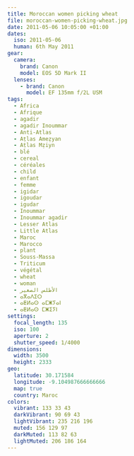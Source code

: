 ```yaml
---
title: Moroccan women picking wheat
file: moroccan-women-picking-wheat.jpg
date: 2011-05-06 10:05:00 +01:00
dates:
  iso: 2011-05-06
  human: 6th May 2011
gear:
  camera:
    brand: Canon
    model: EOS 5D Mark II
  lenses:
    - brand: Canon
      model: EF 135mm f/2L USM
tags:
  - Africa
  - Afrique
  - agadir
  - agadir Inoummar
  - Anti-Atlas
  - Aṭlas Ameẓyan
  - Aṭlas Mẓiyn
  - blé
  - cereal
  - céréales
  - child
  - enfant
  - femme
  - igidar
  - igoudar
  - igudar
  - Inoummar
  - Inoummar agadir
  - Lesser Atlas
  - Little Atlas
  - Maroc
  - Marocco
  - plant
  - Souss-Massa
  - Triticum
  - végétal
  - wheat
  - woman
  - الأطلس الصغير
  - ⴰⴳⴰⴷⵉⵔ
  - ⴰⵟⵍⴰⵙ ⴰⵎⵥⵢⴰⵏ
  - ⴰⵟⵍⴰⵙ ⵎⵥⵉⵢⵏ
settings:
  focal_length: 135
  iso: 100
  aperture: 2
  shutter_speed: 1/4000
dimensions:
  width: 3500
  height: 2333
geo:
  latitude: 30.171584
  longitude: -9.104987666666666
  map: true
  country: Maroc
colors:
  vibrant: 133 33 43
  darkVibrant: 90 69 43
  lightVibrant: 235 216 196
  muted: 156 129 97
  darkMuted: 113 82 63
  lightMuted: 206 186 164
---
```



